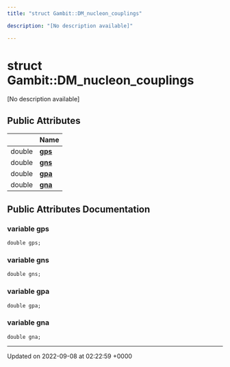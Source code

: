 ```yaml
---
title: "struct Gambit::DM_nucleon_couplings"

description: "[No description available]"

---
```


# struct Gambit::DM_nucleon_couplings



[No description available]

## Public Attributes

|                | Name           |
| -------------- | -------------- |
| double | **[gps](/documentation/code/classes/structgambit_1_1dm__nucleon__couplings/#variable-gps)**  |
| double | **[gns](/documentation/code/classes/structgambit_1_1dm__nucleon__couplings/#variable-gns)**  |
| double | **[gpa](/documentation/code/classes/structgambit_1_1dm__nucleon__couplings/#variable-gpa)**  |
| double | **[gna](/documentation/code/classes/structgambit_1_1dm__nucleon__couplings/#variable-gna)**  |

## Public Attributes Documentation

### variable gps

```
double gps;
```


### variable gns

```
double gns;
```


### variable gpa

```
double gpa;
```


### variable gna

```
double gna;
```


-------------------------------

Updated on 2022-09-08 at 02:22:59 +0000